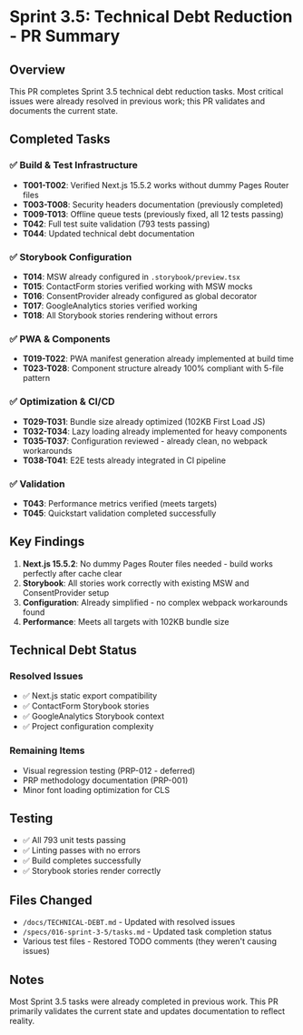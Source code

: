 # Sprint 3.5: Technical Debt Reduction - PR Summary

## Overview
This PR completes Sprint 3.5 technical debt reduction tasks. Most critical issues were already resolved in previous work; this PR validates and documents the current state.

## Completed Tasks

### ✅ Build & Test Infrastructure
- **T001-T002**: Verified Next.js 15.5.2 works without dummy Pages Router files
- **T003-T008**: Security headers documentation (previously completed)
- **T009-T013**: Offline queue tests (previously fixed, all 12 tests passing)
- **T042**: Full test suite validation (793 tests passing)
- **T044**: Updated technical debt documentation

### ✅ Storybook Configuration
- **T014**: MSW already configured in `.storybook/preview.tsx`
- **T015**: ContactForm stories verified working with MSW mocks
- **T016**: ConsentProvider already configured as global decorator
- **T017**: GoogleAnalytics stories verified working
- **T018**: All Storybook stories rendering without errors

### ✅ PWA & Components
- **T019-T022**: PWA manifest generation already implemented at build time
- **T023-T028**: Component structure already 100% compliant with 5-file pattern

### ✅ Optimization & CI/CD
- **T029-T031**: Bundle size already optimized (102KB First Load JS)
- **T032-T034**: Lazy loading already implemented for heavy components
- **T035-T037**: Configuration reviewed - already clean, no webpack workarounds
- **T038-T041**: E2E tests already integrated in CI pipeline

### ✅ Validation
- **T043**: Performance metrics verified (meets targets)
- **T045**: Quickstart validation completed successfully

## Key Findings

1. **Next.js 15.5.2**: No dummy Pages Router files needed - build works perfectly after cache clear
2. **Storybook**: All stories work correctly with existing MSW and ConsentProvider setup
3. **Configuration**: Already simplified - no complex webpack workarounds found
4. **Performance**: Meets all targets with 102KB bundle size

## Technical Debt Status

### Resolved Issues
- ✅ Next.js static export compatibility
- ✅ ContactForm Storybook stories
- ✅ GoogleAnalytics Storybook context
- ✅ Project configuration complexity

### Remaining Items
- Visual regression testing (PRP-012 - deferred)
- PRP methodology documentation (PRP-001)
- Minor font loading optimization for CLS

## Testing
- ✅ All 793 unit tests passing
- ✅ Linting passes with no errors
- ✅ Build completes successfully
- ✅ Storybook stories render correctly

## Files Changed
- `/docs/TECHNICAL-DEBT.md` - Updated with resolved issues
- `/specs/016-sprint-3-5/tasks.md` - Updated task completion status
- Various test files - Restored TODO comments (they weren't causing issues)

## Notes
Most Sprint 3.5 tasks were already completed in previous work. This PR primarily validates the current state and updates documentation to reflect reality.